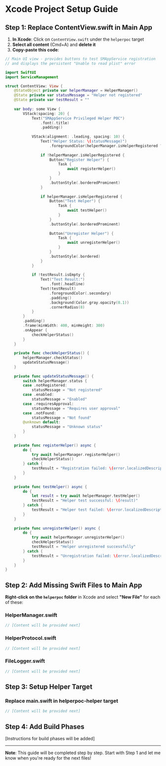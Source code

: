 # Xcode Project Setup Guide

## Step 1: Replace ContentView.swift in Main App

1. **In Xcode**: Click on `ContentView.swift` under the `helperpoc` target
2. **Select all content** (Cmd+A) and **delete it**
3. **Copy-paste this code**:

```swift
// Main UI view - provides buttons to test SMAppService registration
// and displays the persistent "Unable to read plist" error

import SwiftUI
import ServiceManagement

struct ContentView: View {
    @StateObject private var helperManager = HelperManager()
    @State private var statusMessage = "Helper not registered"
    @State private var testResult = ""
    
    var body: some View {
        VStack(spacing: 20) {
            Text("SMAppService Privileged Helper POC")
                .font(.title)
                .padding()
            
            VStack(alignment: .leading, spacing: 10) {
                Text("Helper Status: \(statusMessage)")
                    .foregroundColor(helperManager.isHelperRegistered ? .green : .red)
                
                if !helperManager.isHelperRegistered {
                    Button("Register Helper") {
                        Task {
                            await registerHelper()
                        }
                    }
                    .buttonStyle(.borderedProminent)
                }
                
                if helperManager.isHelperRegistered {
                    Button("Test Helper") {
                        Task {
                            await testHelper()
                        }
                    }
                    .buttonStyle(.borderedProminent)
                    
                    Button("Unregister Helper") {
                        Task {
                            await unregisterHelper()
                        }
                    }
                    .buttonStyle(.bordered)
                }
            }
            
            if !testResult.isEmpty {
                Text("Test Result:")
                    .font(.headline)
                Text(testResult)
                    .foregroundColor(.secondary)
                    .padding()
                    .background(Color.gray.opacity(0.1))
                    .cornerRadius(8)
            }
        }
        .padding()
        .frame(minWidth: 400, minHeight: 300)
        .onAppear {
            checkHelperStatus()
        }
    }
    
    private func checkHelperStatus() {
        helperManager.checkStatus()
        updateStatusMessage()
    }
    
    private func updateStatusMessage() {
        switch helperManager.status {
        case .notRegistered:
            statusMessage = "Not registered"
        case .enabled:
            statusMessage = "Enabled"
        case .requiresApproval:
            statusMessage = "Requires user approval"
        case .notFound:
            statusMessage = "Not found"
        @unknown default:
            statusMessage = "Unknown status"
        }
    }
    
    private func registerHelper() async {
        do {
            try await helperManager.registerHelper()
            checkHelperStatus()
        } catch {
            testResult = "Registration failed: \(error.localizedDescription)"
        }
    }
    
    private func testHelper() async {
        do {
            let result = try await helperManager.testHelper()
            testResult = "Helper test successful: \(result)"
        } catch {
            testResult = "Helper test failed: \(error.localizedDescription)"
        }
    }
    
    private func unregisterHelper() async {
        do {
            try await helperManager.unregisterHelper()
            checkHelperStatus()
            testResult = "Helper unregistered successfully"
        } catch {
            testResult = "Unregistration failed: \(error.localizedDescription)"
        }
    }
}
```

## Step 2: Add Missing Swift Files to Main App

**Right-click on the `helperpoc` folder** in Xcode and select **"New File"** for each of these:

### HelperManager.swift
```swift
// [Content will be provided next]
```

### HelperProtocol.swift  
```swift
// [Content will be provided next]
```

### FileLogger.swift
```swift
// [Content will be provided next]
```

## Step 3: Setup Helper Target

### Replace main.swift in helperpoc-helper target
```swift
// [Content will be provided next]
```

## Step 4: Add Build Phases

[Instructions for build phases will be added]

---

**Note**: This guide will be completed step by step. Start with Step 1 and let me know when you're ready for the next files!
```